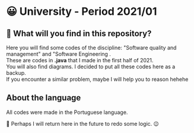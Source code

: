 <h1>😀 University - Period 2021/01</h1>

<h2>📜 What will you find in this repository?</h2>

<p>Here you will find some codes of the discipline: "Software quality and management" and "Software Engineering .<br>
These are codes in <strong>.java</strong> that I made in the first half of 2021. <br>
You will also find diagrams.
I decided to put all these codes here as a backup. <br>
If you encounter a similar problem, maybe I will help you to reason hehehe</p>

<h2>About the language</h2>

<p>All codes were made in the Portuguese language.

📝 Perhaps I will return here in the future to redo some logic. 😉</p>
